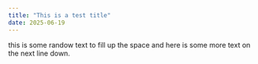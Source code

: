 ```yaml
---
title: "This is a test title"
date: 2025-06-19
---
```

this is some randow text to fill up the space
and here is some more text on the next line down.
